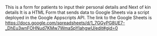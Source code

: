 This is a form for patients to input their personal details and Next of kin details 
It is a HTML Form that sends data to Google Sheets via a script deployed in the Google Appscripts API.
The link to the Google Sheets is https://docs.google.com/spreadsheets/d/1_7GGyPG8UE7-_DhEu3wnFOHNud7KMw7WmaSpYIahgwU/edit#gid=0
